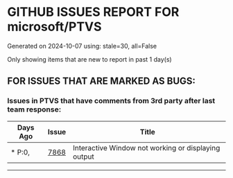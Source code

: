 
# GITHUB ISSUES REPORT FOR microsoft/PTVS


Generated on 2024-10-07 using: stale=30, all=False


Only showing items that are new to report in past 1 day(s)


## FOR ISSUES THAT ARE MARKED AS BUGS:


### Issues in PTVS that have comments from 3rd party after last team response:

| Days Ago | Issue | Title |
| --- | --- | --- |
 | \* P:0,  |[7868](https://github.com/microsoft/PTVS/issues/7868 "Interactive Window not working or displaying output ")  |Interactive Window not working or displaying output  |

---




















